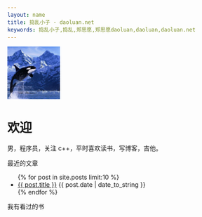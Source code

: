```yaml
---
layout: name
title: 捣乱小子 - daoluan.net
keywords: 捣乱小子,捣乱,郑思愿,郑思愿daoluan,daoluan,daoluan.net
---
```


<img class='inset right' src='/images/daoluan.png' title='daoluan' width='120px' />

欢迎
=====
男，程序员，关注 c++，平时喜欢读书，写博客，吉他。

最近的文章
<p>
<ul class="compact recent">
{% for post in site.posts limit:10 %}
<li>
    <a href="{{ post.url }}" title="{{ post.title }}">{{ post.title }}</a>
    <span>{{ post.date | date_to_string }}</span>
</li>
{% endfor %}
</ul>
</p>

我有看过的书

<script type="text/javascript" src="http://www.douban.com/service/badge/daoluan/?selection=random&amp;picsize=medium&amp;hideself=on&amp;show=collection&amp;n=4&amp;hidelogo=on&amp;cat=book&amp;columns=4"></script>
